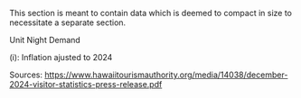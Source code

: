 This section is meant to contain data which is deemed to compact in size to necessitate a separate section.

Unit Night Demand 

(i): Inflation ajusted to 2024

Sources:
https://www.hawaiitourismauthority.org/media/14038/december-2024-visitor-statistics-press-release.pdf